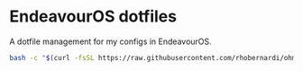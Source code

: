 # EndeavourOS dotfiles
A dotfile management for my configs in EndeavourOS.

```bash
bash -c "$(curl -fsSL https://raw.githubusercontent.com/rhobernardi/ohmydot/main/EndeavourOS/install.sh)"
```

